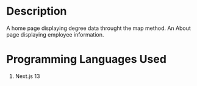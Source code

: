 # Description
A home page displaying degree data throught the map method. An About page displaying employee information.

# Programming Languages Used
1. Next.js 13